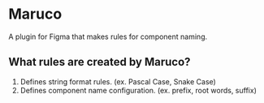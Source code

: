 # Maruco
A plugin for Figma that makes rules for component naming.

## What rules are created by Maruco?
1. Defines string format rules. (ex. Pascal Case, Snake Case)
2. Defines component name configuration. (ex. prefix, root words, suffix)